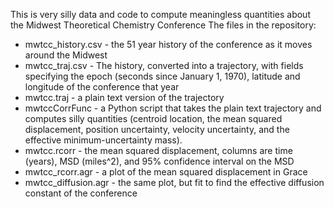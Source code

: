 This is very silly data and code to compute meaningless quantities about the Midwest Theoretical Chemistry Conference
The files in the repository:

* mwtcc_history.csv - the 51 year history of the conference as it moves around the Midwest
* mwtcc_traj.csv - The history, converted into a trajectory, with fields specifying the epoch (seconds since January 1, 1970), latitude and longitude of the conference that year
* mwtcc.traj - a plain text version of the trajectory
* mwtccCorrFunc - a Python script that takes the plain text trajectory and computes silly quantities (centroid location, the mean squared displacement, position uncertainty, velocity uncertainty, and the effective minimum-uncertainty mass).
* mwtcc.rcorr - the mean squared displacement, columns are time (years), MSD (miles^2), and 95% confidence interval on the MSD
* mwtcc_rcorr.agr - a plot of the mean squared displacement in Grace
* mwtcc_diffusion.agr - the same plot, but fit to find the effective diffusion constant of the conference
